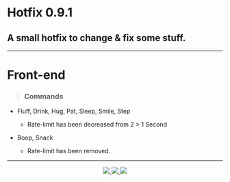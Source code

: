 <h1> Hotfix 0.9.1

## A small hotfix to change & fix some stuff.

---

# Front-end

> ### Commands

- Fluff, Drink, Hug, Pat, Sleep, Smile, Step
    - Rate-limit has been decreased from 2 > 1 Second

- Boop, Snack
    - Rate-limit has been removed.

---
<div align="center">
    <a href="https://senko.gg/discord">
        <img src="https://img.shields.io/discord/777251087592718336?color=5865F2&label=Community&logo=discord&logoColor=white">
    </a>
    <a href="https://senkosworld.com/invite">
        <img src="https://img.shields.io/badge/-Invite%20Senko-orange">
    </a>
    <a href="https://github.com/Kitsune-Softworks/Senko-Issues/issues/new?assignees=&labels=Bug/Error&template=bug-report.md&title=">
        <img src="https://img.shields.io/badge/-Submit%20an%20issue-blue">
    </a>
